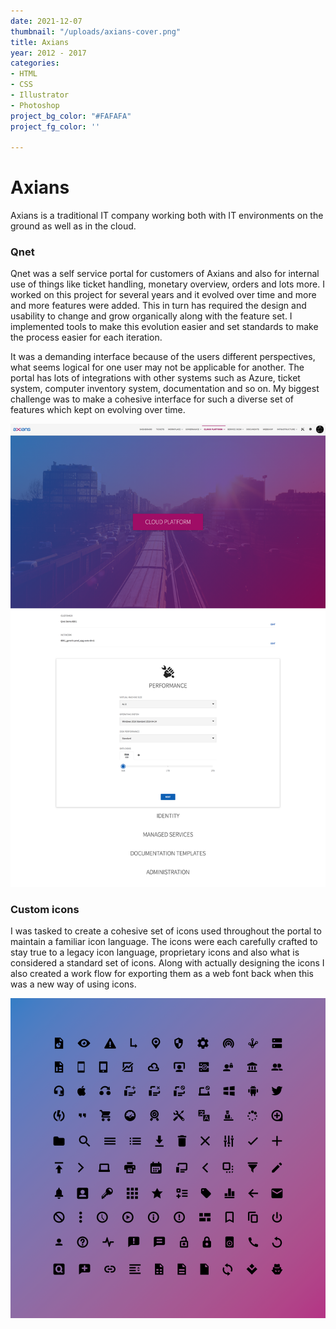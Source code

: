 ```yaml
---
date: 2021-12-07
thumbnail: "/uploads/axians-cover.png"
title: Axians
year: 2012 - 2017
categories:
- HTML
- CSS
- Illustrator
- Photoshop
project_bg_color: "#FAFAFA"
project_fg_color: ''

---
```

# Axians

Axians is a traditional IT company working both with IT environments on the ground as well as in the cloud.

### Qnet

Qnet was a self service portal for customers of Axians and also for internal use of things like ticket handling, monetary overview, orders and lots more. I worked on this project for several years and it evolved over time and more and more features were added. This in turn has required the design and usability to change and grow organically along with the feature set. I implemented tools to make this evolution easier and set standards to make the process easier for each iteration. ​​​​​​

It was a demanding interface because of the users different perspectives, what seems logical for one user may not be applicable for another. The portal has lots of integrations with other systems such as Azure, ticket system, computer inventory system, documentation and so on. My biggest challenge was to make a cohesive interface for such a diverse set of features which kept on evolving over time.

![](/uploads/f78c5453-eb1e-462f-9da2-4d2f4d4d1261_rw_1920.png)

### Custom icons

I was tasked to create a cohesive set of icons used throughout the portal to maintain a familiar icon language. The icons were each carefully crafted to stay true to a legacy icon language, proprietary icons and also what is considered a standard set of icons. Along with actually designing the icons I also created a work flow for exporting them as a web font back when this was a new way of using icons.

![](/uploads/qnet-icons.png)
